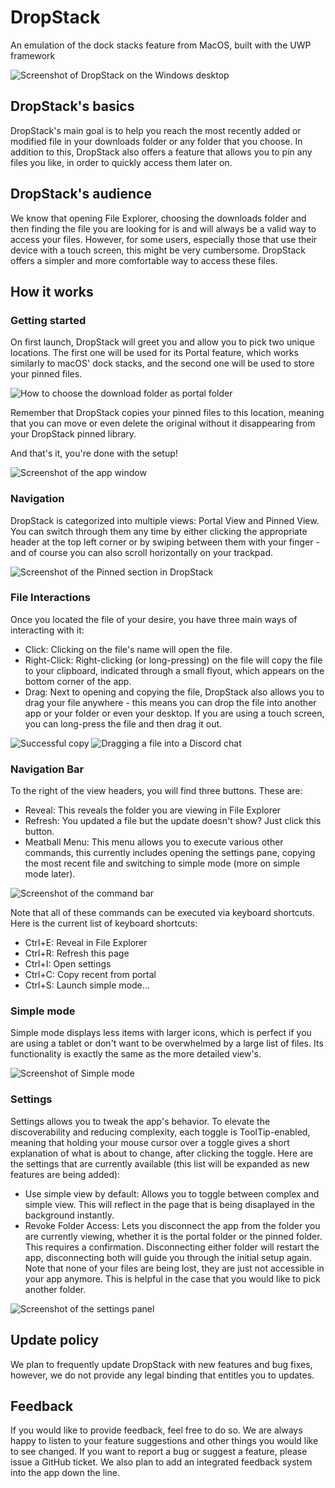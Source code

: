 # DropStack
An emulation of the dock stacks feature from MacOS, built with the UWP framework

![Screenshot of DropStack on the Windows desktop](DropStack/Assets/Product%20Screenshots/ondesktop.png)

## DropStack's basics
DropStack's main goal is to help you reach the most recently added or modified file in your downloads folder or any folder that you choose. In addition to this, DropStack also offers a feature that allows you to pin any files you like, in order to quickly access them later on.

## DropStack's audience
We know that opening File Explorer, choosing the downloads folder and then finding the file you are looking for is and will always be a valid way to access your files. However, for some users, especially those that use their device with a touch screen, this might be very cumbersome. DropStack offers a simpler and more comfortable way to access these files.

## How it works
### Getting started
On first launch, DropStack will greet you and allow you to pick two unique locations. The first one will be used for its Portal feature, which works similarly to macOS' dock stacks, and the second one will be used to store your pinned files.

![How to choose the download folder as portal folder](DropStack/Assets/Product%20Screenshots/pickportal.png)

Remember that DropStack copies your pinned files to this location, meaning that you can move or even delete the original without it disappearing from your DropStack pinned library.

And that's it, you're done with the setup!

![Screenshot of the app window](DropStack/Assets/Product%20Screenshots/window.png)

### Navigation
DropStack is categorized into multiple views: Portal View and Pinned View.
You can switch through them any time by either clicking the appropriate header at the top left corner or by swiping between them with your finger - and of course you can also scroll horizontally on your trackpad.

![Screenshot of the Pinned section in DropStack](DropStack/Assets/Product%20Screenshots/pinnedfiles.png)

### File Interactions
Once you located the file of your desire, you have three main ways of interacting with it:
- Click: Clicking on the file's name will open the file.
- Right-Click: Right-clicking (or long-pressing) on the file will copy the file to your clipboard, indicated through a small flyout, which appears on the bottom corner of the app.
- Drag: Next to opening and copying the file, DropStack also allows you to drag your file anywhere - this means you can drop the file into another app or your folder or even your desktop. If you are using a touch screen, you can long-press the file and then drag it out.

![Successful copy](DropStack/Assets/Product%20Screenshots/copysuccess.png)
![Dragging a file into a Discord chat](DropStack/Assets/Product%20Screenshots/dragdrop.png)

### Navigation Bar
To the right of the view headers, you will find three buttons. These are:
- Reveal: This reveals the folder you are viewing in File Explorer
- Refresh: You updated a file but the update doesn't show? Just click this button.
- Meatball Menu: This menu allows you to execute various other commands, this currently includes opening the settings pane, copying the most recent file and switching to simple mode (more on simple mode later).

![Screenshot of the command bar](DropStack/Assets/Product%20Screenshots/meatballmenu.png)

Note that all of these commands can be executed via keyboard shortcuts. Here is the current list of keyboard shortcuts:
- Ctrl+E: Reveal in File Explorer
- Ctrl+R: Refresh this page
- Ctrl+I: Open settings
- Ctrl+C: Copy recent from portal
- Ctrl+S: Launch simple mode...

### Simple mode
Simple mode displays less items with larger icons, which is perfect if you are using a tablet or don't want to be overwhelmed by a large list of files. Its functionality is exactly the same as the more detailed view's.

![Screenshot of Simple mode](DropStack/Assets/Product%20Screenshots/simplemode.png)

### Settings
Settings allows you to tweak the app's behavior. To elevate the discoverability and reducing complexity, each toggle is ToolTip-enabled, meaning that holding your mouse cursor over a toggle gives a short explanation of what is about to change, after clicking the toggle.
Here are the settings that are currently available (this list will be expanded as new features are being added):
- Use simple view by default: Allows you to toggle between complex and simple view. This will reflect in the page that is being disaplayed in the background instantly.
- Revoke Folder Access: Lets you disconnect the app from the folder you are currently viewing, whether it is the portal folder or the pinned folder. This requires a confirmation. Disconnecting either folder will restart the app, disconnecting both will guide you through the initial setup again. Note that none of your files are being lost, they are just not accessible in your app anymore. This is helpful in the case that you would like to pick another folder.

![Screenshot of the settings panel](DropStack/Assets/Product%20Screenshots/settings.png)

## Update policy
We plan to frequently update DropStack with new features and bug fixes, however, we do not provide any legal binding that entitles you to updates.

## Feedback
If you would like to provide feedback, feel free to do so. We are always happy to listen to your feature suggestions and other things you would like to see changed. If you want to report a bug or suggest a feature, please issue a GitHub ticket. We also plan to add an integrated feedback system into the app down the line.

